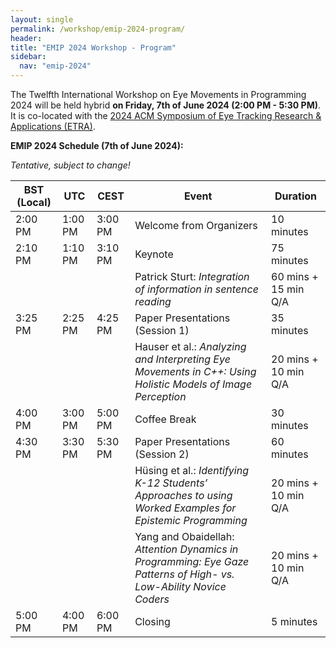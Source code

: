 ```yaml
---
layout: single
permalink: /workshop/emip-2024-program/
header:
title: "EMIP 2024 Workshop - Program"
sidebar:
  nav: "emip-2024"
---
```


The Twelfth International Workshop on Eye Movements in Programming 2024 will be held hybrid **on Friday, 7th of June 2024 (2:00 PM - 5:30 PM)**. It is co-located with the [2024 ACM Symposium of Eye Tracking Research & Applications (ETRA)](http://etra.acm.org/2024/).

**EMIP 2024 Schedule (7th of June 2024):**

*Tentative, subject to change!*

| BST (Local) | UTC | CEST  | Event | Duration |
| --- | --- | --- | --- | --- |
| 2:00 PM | 1:00 PM | 3:00 PM | Welcome from Organizers | 10 minutes |
| 2:10 PM | 1:10 PM | 3:10 PM | Keynote | 75 minutes |
| | | | Patrick Sturt: *Integration of information in sentence reading* | 60 mins + 15 min Q/A |
| 3:25 PM | 2:25 PM | 4:25 PM | Paper Presentations (Session 1) | 35 minutes |
| | | | Hauser et al.: *Analyzing and Interpreting Eye Movements in C++: Using Holistic Models of Image Perception* | 20 mins + 10 min Q/A |
| 4:00 PM | 3:00 PM | 5:00 PM | Coffee Break | 30 minutes |
| 4:30 PM | 3:30 PM | 5:30 PM | Paper Presentations (Session 2) | 60 minutes |
| | | | Hüsing et al.: *Identifying K-12 Students’ Approaches to using Worked Examples for Epistemic Programming* | 20 mins + 10 min Q/A |
| | | | Yang and Obaidellah: *Attention Dynamics in Programming: Eye Gaze Patterns of High- vs. Low-Ability Novice Coders* | 20 mins + 10 min Q/A |
| 5:00 PM | 4:00 PM | 6:00 PM | Closing | 5 minutes |
